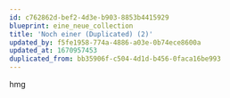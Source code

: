 ```yaml
---
id: c762862d-bef2-4d3e-b903-8853b4415929
blueprint: eine_neue_collection
title: 'Noch einer (Duplicated) (2)'
updated_by: f5fe1958-774a-4886-a03e-0b74ece8600a
updated_at: 1670957453
duplicated_from: bb35906f-c504-4d1d-b456-0faca16be993
---
```

hmg